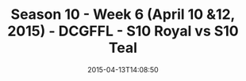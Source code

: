 ---
title: Season 10 - Week 6 (April 10 &12, 2015) - DCGFFL - S10 Royal vs S10 Teal
teams-score:
- team: _teams/s10-royal.md
  score:
- team: _teams/s10-teal.md
  score: 6
mvp: Linda P. (Royal), Jay S. (Teal)
game-ball: N/A
sportsperson: ''
season: 10
week: 6
date: '2015-04-13T14:08:50'
pageid: season-10-week-six-4439-vs-4446
---